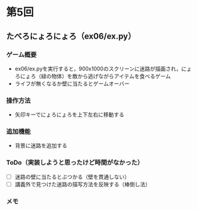 # 第5回
## たべろにょろにょろ（ex06/ex.py）
### ゲーム概要
- ex06/ex.pyを実行すると，900x1000のスクリーンに迷路が描画され，にょろにょろ（緑の物体）を敵から逃げながらアイテムを食べるゲーム
- ライフが無くなるか壁に当たるとゲームオーバー
### 操作方法
- 矢印キーでにょろにょろを上下左右に移動する
### 追加機能
- 背景に迷路を追加する
### ToDo（実装しようと思ったけど時間がなかった）
- [ ] 迷路の壁に当たるとぶつかる（壁を貫通しない）
- [ ] 講義外で見つけた迷路の描写方法を反映する（棒倒し法）
### メモ
